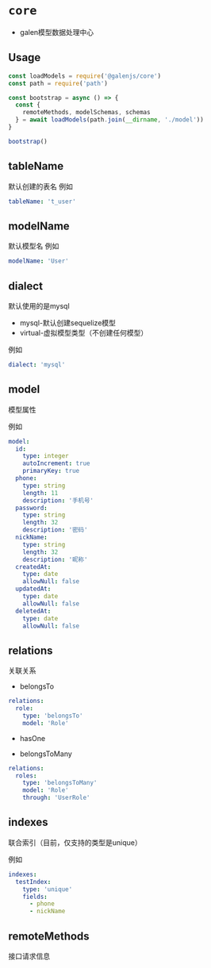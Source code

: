 # `core`

- galen模型数据处理中心

## Usage

```javascript
const loadModels = require('@galenjs/core')
const path = require('path')

const bootstrap = async () => {
  const {
    remoteMethods, modelSchemas, schemas
  } = await loadModels(path.join(__dirname, './model'))
}

bootstrap()
```

## tableName

默认创建的表名
例如

```yaml
tableName: 't_user'
```

## modelName

默认模型名
例如

```yaml
modelName: 'User'
```

## dialect

默认使用的是mysql

- mysql-默认创建sequelize模型
- virtual-虚拟模型类型（不创建任何模型）

例如

```yaml
dialect: 'mysql'
```

## model

模型属性

例如

```yaml
model:
  id:
    type: integer
    autoIncrement: true
    primaryKey: true
  phone:
    type: string
    length: 11
    description: '手机号'
  password:
    type: string
    length: 32
    description: '密码'
  nickName:
    type: string
    length: 32
    description: '昵称'
  createdAt:
    type: date
    allowNull: false
  updatedAt:
    type: date
    allowNull: false
  deletedAt:
    type: date
    allowNull: false
```


## relations

关联关系

- belongsTo

```yaml
relations:
  role:
    type: 'belongsTo'
    model: 'Role'
```

- hasOne

- belongsToMany

```yaml
relations:
  roles:
    type: 'belongsToMany'
    model: 'Role'
    through: 'UserRole'
```

## indexes

联合索引（目前，仅支持的类型是unique）

例如

```yaml
indexes:
  testIndex:
    type: 'unique'
    fields:
      - phone
      - nickName
```

## remoteMethods

接口请求信息
